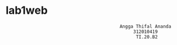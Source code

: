 # lab1web
                                              Angga Thifal Ananda
                                                   312010419
                                                    TI.20.B2
                                                    
